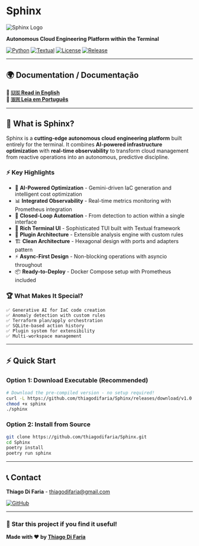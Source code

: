 # Sphinx

![Sphinx Logo](https://img.shields.io/badge/Sphinx-Autonomous%20Cloud%20Engineering-blue?style=for-the-badge&logo=python)

**Autonomous Cloud Engineering Platform within the Terminal**

[![Python](https://img.shields.io/badge/Python-3.11+-3776ab?style=flat&logo=python&logoColor=white)](https://python.org)
[![Textual](https://img.shields.io/badge/Textual-0.56+-292929?style=flat&logo=textual&logoColor=white)](https://textual.textualize.io)
[![License](https://img.shields.io/badge/License-MIT-green.svg?style=flat)](LICENSE)
[![Release](https://img.shields.io/github/v/release/thiagodifaria/Sphinx?style=flat)](https://github.com/thiagodifaria/Sphinx/releases)

---

## 🌍 **Documentation / Documentação**

**📖 [🇺🇸 Read in English](README_EN.md)**  
**📖 [🇧🇷 Leia em Português](README_PT.md)**

---

## 🎯 What is Sphinx?

Sphinx is a **cutting-edge autonomous cloud engineering platform** built entirely for the terminal. It combines **AI-powered infrastructure optimization** with **real-time observability** to transform cloud management from reactive operations into an autonomous, predictive discipline.

### ⚡ Key Highlights

- 🤖 **AI-Powered Optimization** - Gemini-driven IaC generation and intelligent cost optimization
- 📊 **Integrated Observability** - Real-time metrics monitoring with Prometheus integration
- 🔄 **Closed-Loop Automation** - From detection to action within a single interface
- 🎨 **Rich Terminal UI** - Sophisticated TUI built with Textual framework
- 🔌 **Plugin Architecture** - Extensible analysis engine with custom rules
- 🏗️ **Clean Architecture** - Hexagonal design with ports and adapters pattern
- ⚡ **Async-First Design** - Non-blocking operations with asyncio throughout
- 📦 **Ready-to-Deploy** - Docker Compose setup with Prometheus included

### 🏆 What Makes It Special?

```
✅ Generative AI for IaC code creation
✅ Anomaly detection with custom rules
✅ Terraform plan/apply orchestration
✅ SQLite-based action history
✅ Plugin system for extensibility
✅ Multi-workspace management
```

---

## ⚡ Quick Start

### Option 1: Download Executable (Recommended)
```bash
# Download the pre-compiled version - no setup required!
curl -L https://github.com/thiagodifaria/Sphinx/releases/download/v1.0.0/sphinx -o sphinx
chmod +x sphinx
./sphinx
```

### Option 2: Install from Source
```bash
git clone https://github.com/thiagodifaria/Sphinx.git
cd Sphinx
poetry install
poetry run sphinx
```

---

## 📞 Contact

**Thiago Di Faria** - thiagodifaria@gmail.com

[![GitHub](https://img.shields.io/badge/GitHub-@thiagodifaria-black?style=flat&logo=github)](https://github.com/thiagodifaria)

---

### 🌟 **Star this project if you find it useful!**

**Made with ❤️ by [Thiago Di Faria](https://github.com/thiagodifaria)**